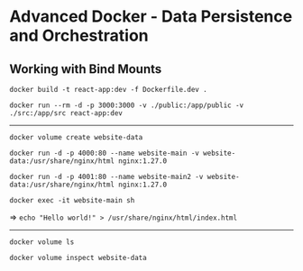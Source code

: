 # Advanced Docker - Data Persistence and Orchestration
## Working with Bind Mounts

`docker build -t react-app:dev -f Dockerfile.dev .`

`docker run --rm -d -p 3000:3000 -v ./public:/app/public -v ./src:/app/src react-app:dev`

---

`docker volume create website-data`

`docker run -d -p 4000:80 --name website-main -v website-data:/usr/share/nginx/html nginx:1.27.0`

`docker run -d -p 4001:80 --name website-main2 -v website-data:/usr/share/nginx/html nginx:1.27.0`

`docker exec -it website-main sh`

=> `echo "Hello world!" > /usr/share/nginx/html/index.html`

---

`docker volume ls`

`docker volume inspect website-data`